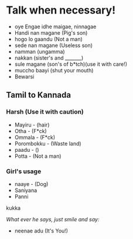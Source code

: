 # Talk when necessary!
- oye Engae idhe maigae, ninnagae
- Handi nan magane (Pig's son)
- hogo lo gaandu (Not a man)
- sede nan magane (Useless son)
- namman (ungamma)
- nakkan (sister's and _______)
- sule magane (son's of b*tch)(use it with care!) 
- muccho baayi (shut your mouth)
- Bewarsi

## Tamil to Kannada

### Harsh (Use it with caution)
- Mayiru - (hair)
- Otha - (F*ck)
- Ommala - (F*ck)
- Porombokku - (Waste land)
- paadu - ()
- Potta - (Not a man)

### Girl's usage 
- naaye - (Dog)
- Saniyana 
- Panni 


kukka


*What ever he says, just smile and say:*
- neenae adu (It's You!)